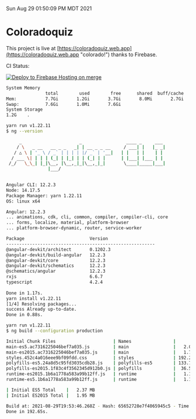 Sun Aug 29 01:50:09 PM MDT 2021

# Coloradoquiz


This project is live at [https://coloradoquiz.web.app](https://coloradoquiz.web.app "colorado!") thanks to Firebase.

CI Status: 

[![Deploy to Firebase Hosting on merge](https://github.com/teamkushal/coloradoquiz/actions/workflows/firebase-hosting-merge.yml/badge.svg)](https://github.com/teamkushal/coloradoquiz/actions/workflows/firebase-hosting-merge.yml)

```bash
System Memory
               total        used        free      shared  buff/cache   available
Mem:           7.7Gi       1.2Gi       3.7Gi       8.0Mi       2.7Gi       6.1Gi
Swap:          7.6Gi       1.0Mi       7.6Gi
System Storage
1.2G	.
```
```bash
yarn run v1.22.11
$ ng --version

     _                      _                 ____ _     ___
    / \   _ __   __ _ _   _| | __ _ _ __     / ___| |   |_ _|
   / △ \ | '_ \ / _` | | | | |/ _` | '__|   | |   | |    | |
  / ___ \| | | | (_| | |_| | | (_| | |      | |___| |___ | |
 /_/   \_\_| |_|\__, |\__,_|_|\__,_|_|       \____|_____|___|
                |___/
    

Angular CLI: 12.2.3
Node: 14.17.5
Package Manager: yarn 1.22.11
OS: linux x64

Angular: 12.2.3
... animations, cdk, cli, common, compiler, compiler-cli, core
... forms, localize, material, platform-browser
... platform-browser-dynamic, router, service-worker

Package                         Version
---------------------------------------------------------
@angular-devkit/architect       0.1202.3
@angular-devkit/build-angular   12.2.3
@angular-devkit/core            12.2.3
@angular-devkit/schematics      12.2.3
@schematics/angular             12.2.3
rxjs                            6.6.7
typescript                      4.2.4
    
Done in 1.17s.
yarn install v1.22.11
[1/4] Resolving packages...
success Already up-to-date.
Done in 0.88s.
```
```bash
yarn run v1.22.11
$ ng build --configuration production

Initial Chunk Files                      | Names                |      Size
main-es5.ac7316225046bef7a035.js         | main                 |   2.05 MB
main-es2015.ac7316225046bef7a035.js      | main                 |   1.73 MB
styles.452c4a016eee9bf09fdd.css          | styles               | 192.26 kB
polyfills-es5.24a8d5c95fd3035cdb28.js    | polyfills-es5        | 133.75 kB
polyfills-es2015.1f83c4f3562345d912b0.js | polyfills            |  36.55 kB
runtime-es2015.1b6a1778a583a99b12ff.js   | runtime              |   1.17 kB
runtime-es5.1b6a1778a583a99b12ff.js      | runtime              |   1.17 kB

| Initial ES5 Total    |   2.37 MB
| Initial ES2015 Total |   1.95 MB

Build at: 2021-08-29T19:53:46.268Z - Hash: 65652728e7f4065945c5 - Time: 186542ms
Done in 192.65s.
```
